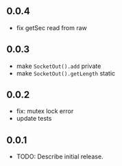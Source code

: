## 0.0.4
- fix getSec read from raw

## 0.0.3
- make `SocketOut().add` private
- make `SocketOut().getLength` static

## 0.0.2
- fix: mutex lock error
- update tests

## 0.0.1

* TODO: Describe initial release.
